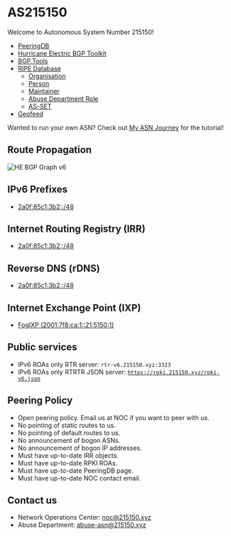 # AS215150
Welcome to Autonomous System Number 215150!

* [PeeringDB](https://www.peeringdb.com/net/35860)
* [Hurricane Electric BGP Toolkit](https://bgp.he.net/AS215150)
* [BGP.Tools](https://bgp.tools/as/215150)
* [RIPE Database](https://apps.db.ripe.net/db-web-ui/lookup?source=ripe&key=AS215150&type=aut-num)
   * [Organisation](https://apps.db.ripe.net/db-web-ui/lookup?source=ripe&key=ORG-SM511-RIPE&type=organisation)
   * [Person](https://apps.db.ripe.net/db-web-ui/lookup?source=ripe&key=SM40205-RIPE&type=person)
   * [Maintainer](https://apps.db.ripe.net/db-web-ui/lookup?source=ripe&key=MAURIN-MNT&type=mntner)
   * [Abuse Department Role](https://apps.db.ripe.net/db-web-ui/lookup?source=ripe&key=SMAD1-RIPE&type=role)
   * [AS-SET](https://apps.db.ripe.net/db-web-ui/lookup?source=ripe&key=AS215150:AS-MAURIN&type=as-set)
* [Geofeed](https://as.215150.xyz/geofeed.csv)

Wanted to run your own ASN? Check out [My ASN Journey](https://www.animmouse.com/p/my-asn-journey/) for the tutorial!

## Route Propagation
![HE BGP Graph v6](https://bgp.he.net/graphs/as215150-ipv6.svg)

## IPv6 Prefixes
* [2a0f:85c1:3b2::/48](https://apps.db.ripe.net/db-web-ui/lookup?source=ripe&key=2a0f:85c1:3b2::%2F48&type=inet6num)

## Internet Routing Registry (IRR)
* [2a0f:85c1:3b2::/48](https://apps.db.ripe.net/db-web-ui/lookup?source=ripe&key=2a0f:85c1:3b2::%2F48AS215150&type=route6)

## Reverse DNS (rDNS)
* [2a0f:85c1:3b2::/48](https://apps.db.ripe.net/db-web-ui/lookup?source=RIPE&key=2.b.3.0.1.c.5.8.f.0.a.2.ip6.arpa&type=domain)

## Internet Exchange Point (IXP)
* [FogIXP (2001:7f8:ca:1::21:5150:1)](https://manager.fogixp.org/customer/detail/431)

## Public services
* IPv6 ROAs only RTR server: `rtr-v6.215150.xyz:3323`
* IPv6 ROAs only RTRTR JSON server: [`https://rpki.215150.xyz/rpki-v6.json`](https://rpki.215150.xyz/rpki-v6.json)

## Peering Policy
* Open peering policy. Email us at NOC if you want to peer with us.
* No pointing of static routes to us.
* No pointing of default routes to us.
* No announcement of bogon ASNs.
* No announcement of bogon IP addresses.
* Must have up-to-date IRR objects.
* Must have up-to-date RPKI ROAs.
* Must have up-to-date PeeringDB page.
* Must have up-to-date NOC contact email.

## Contact us
* Network Operations Center: [noc@215150.xyz](mailto:noc@215150.xyz)
* Abuse Department: [abuse-asn@215150.xyz](mailto:abuse-asn@215150.xyz)